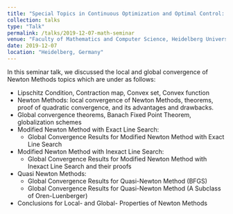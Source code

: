 ```yaml
---
title: "Special Topics in Continuous Optimization and Optimal Control: Local and Global convergence of Newton methods"
collection: talks
type: "Talk"
permalink: /talks/2019-12-07-math-seminar
venue: "Faculty of Mathematics and Computer Science, Heidelberg University"
date: 2019-12-07
location: "Heidelberg, Germany"
---
```


In this seminar talk, we discussed the local and global convergence of Newton Methods topics which are under as follows:

* Lipschitz Condition, Contraction map, Convex set, Convex function
* Newton Methods: local convergence of Newton Methods, theorems, proof of quadratic convergence, and its advantages and drawbacks.
* Global convergence theorems, Banach Fixed Point Theorem, globalization schemes
* Modified Newton Method with Exact Line Search:
    * Global Convergence Results for Modified Newton Method with Exact Line Search
* Modified Newton Method with Inexact Line Search:
    * Global Convergence Results for Modified Newton Method with Inexact Line Search and their proofs
* Quasi Newton Methods:
    * Global Convergence Results for Quasi-Newton Method (BFGS) 
    * Global Convergence Results for Quasi-Newton Method (A Subclass of Oren-Luenberger)
 * Conclusions for Local- and Global- Properties of Newton Methods

<object data="https://dopu2k16.github.io/files/math-seminar-ppt.pdf" width="1000" height="1000" type='application/pdf'></object>

